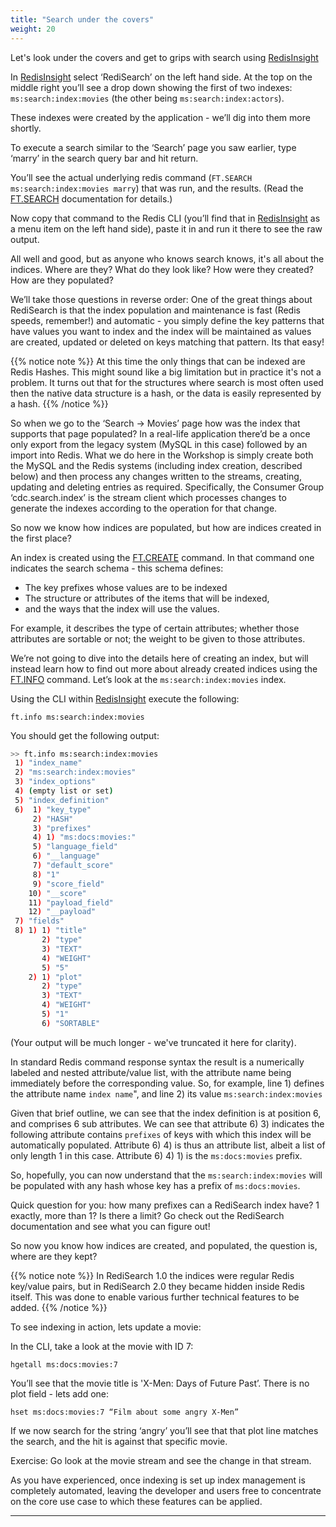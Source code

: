 ```yaml
---
title: "Search under the covers"
weight: 20
---
```

Let's look under the covers and get to grips with search using [RedisInsight]

In [RedisInsight] select ‘RediSearch’ on the left hand side. At the top on the middle right you’ll see a drop down showing the first of two indexes: `ms:search:index:movies` (the other being `ms:search:index:actors`).

These indexes were created by the application - we’ll dig into them more shortly.

To execute a search similar to the ‘Search’ page you saw earlier, type ‘marry’ in the search query bar and hit return.

You’ll see the actual underlying redis command (`FT.SEARCH ms:search:index:movies marry`)  that was run, and the results. (Read the [FT.SEARCH] documentation for details.)

Now copy that command to the Redis CLI (you’ll find that in [RedisInsight] as a menu item on the left hand side), paste it in and run it there to see the raw output.

All well and good, but as anyone who knows search knows, it's all about the indices. Where are they? What do they look like? How were they created? How are they populated?

We’ll take those questions in reverse order: One of the great things about RediSearch is that the index population and maintenance is fast (Redis speeds, remember!) and automatic - you simply define the key patterns that have values you want to index and the index will be maintained as values are created, updated or deleted on keys matching that pattern. Its that easy! 

{{% notice note %}} At this time the only things that can be indexed are Redis Hashes. This might sound like a big limitation but in practice it's not a problem. It turns out that for the structures where search is most often used then the native data structure is a hash, or the data is easily represented by a hash. 
{{% /notice %}}

So when we go to the ‘Search -> Movies’ page how was the index that supports that page populated? In a real-life application there’d be a once only export from the legacy system (MySQL in this case) followed by an import into Redis. What we do here in the Workshop is simply create both the MySQL and the Redis systems (including index creation, described below)  and then process any changes written to the streams, creating, updating and deleting entries as required. Specifically, the Consumer Group ‘cdc.search.index’ is the stream client which processes changes to generate the indexes according to the operation for that change. 

So now we know how indices are populated, but how are indices created in the first place?

An index is created using the [FT.CREATE] command. In that command one indicates the search schema - this schema defines:

- The key prefixes whose values are to be indexed
- The structure or attributes of the items that will be indexed,
- and the ways that the index will use the values. 

For example, it describes the type of certain attributes; whether those attributes are sortable or not; the weight to be given to those attributes.  

We’re not going to dive into the details here of creating an index, but will instead learn how to find out more about already created indices using the [FT.INFO] command. Let’s look at the `ms:search:index:movies` index.

Using the CLI within [RedisInsight] execute the following:

```
ft.info ms:search:index:movies
```
You should get the following output:

```sh
>> ft.info ms:search:index:movies
 1) "index_name"
 2) "ms:search:index:movies"
 3) "index_options"
 4) (empty list or set)
 5) "index_definition"
 6)  1) "key_type"
     2) "HASH"
     3) "prefixes"
     4) 1) "ms:docs:movies:"
     5) "language_field"
     6) "__language"
     7) "default_score"
     8) "1"
     9) "score_field"
    10) "__score"
    11) "payload_field"
    12) "__payload"
 7) "fields"
 8) 1) 1) "title"
       2) "type"
       3) "TEXT"
       4) "WEIGHT"
       5) "5"
    2) 1) "plot"
       2) "type"
       3) "TEXT"
       4) "WEIGHT"
       5) "1"
       6) "SORTABLE"
```
(Your output will be much longer - we've truncated it here for clarity).

In standard Redis command response syntax the result is a numerically labeled and nested attribute/value list, with the attribute name being immediately before the corresponding value. So, for example, line 1) defines the attribute name `index name`", and line 2) its value `ms:search:index:movies`

Given that brief outline, we can see that the index definition is at position 6, and comprises 6 sub attributes. We can see that attribute 6) 3) indicates the following attribute contains `prefixes` of keys with which this index will be automatically populated. Attribute 6) 4) is thus an attribute list, albeit a list of only length 1 in this case. Attribute 6) 4) 1) is the `ms:docs:movies` prefix. 

So, hopefully, you can now understand that the `ms:search:index:movies` will  be populated with any hash whose key has a prefix of `ms:docs:movies`.

Quick question for you: how many prefixes can a RediSearch index have? 1 exactly, more than 1? Is there a limit? Go check out the RediSearch documentation and see what you can figure out!

So now you know how indices are created, and populated, the question is, where are they kept? 

{{% notice note %}}
In RediSearch 1.0 the indices were regular Redis key/value pairs, but in RediSearch 2.0 they became hidden inside Redis itself. This was done to enable various further technical features to be added. 
{{% /notice %}}

To see indexing in action, lets update a movie:

In the CLI, take a look at the movie with ID 7:

```
hgetall ms:docs:movies:7 
```

You’ll see that the movie title is 'X-Men: Days of Future Past’. There is no plot field - lets add one:

```
hset ms:docs:movies:7 “Film about some angry X-Men”
```

If we now search for the string ‘angry’ you’ll see that that plot line matches the search, and the hit is against that specific movie.

Exercise: Go look at the movie stream and see the change in that stream.

As you have experienced, once indexing is set up index management is completely automated, leaving the developer and users free to concentrate on the core use case to which these features can be applied.

----------
[FT.SEARCH]: https://oss.redislabs.com/redisearch/Commands/#ftsearch
[FT.CREATE]: https://oss.redislabs.com/redisearch/Commands/#ftcreate
[FT.INFO]: https://oss.redislabs.com/redisearch/Commands/#ftinfo
[RedisInsight]: http://localhost:8001

